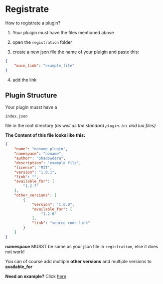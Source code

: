 # Registrate

How to registrate a plugin?

1. Your pluigin must have the files mentioned above

2. open the `registration` folder

3. create a new json file the name of your pluigin and paste this:

```json
{
    "main_link": "example_file"
}
```

4. add the link


## Plugin Structure

Your plugin musst have a 
```
index.json
```
file in the root directory *(as well as the standard `plugin.ini` and lua files)*

**The Content of this file looks like this:**

```json
{
    "name": "noname_plugin",
    "namespace": "noname",
    "author": "Shadowdara",
    "description": "example file",
    "license": "MIT",
    "version": "1.0.1",
    "link": "",
    "available_for": [
        "1.2.7"
    ],
    "other_versions": [
        {
            "version": "1.0.0",
            "available_for": [
                "1.2.6"
            ],
            "link": "source code link"
        }
    ]
}
```

**namespace** MUSST be same as your json file in `registration`,
else it does not work!

You can of course add multiple **other versions** and multiple versions
to **available_for**

**Need an example?** Click [here](../example)
